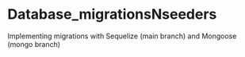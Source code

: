 # Database_migrationsNseeders
Implementing migrations with Sequelize (main branch) and Mongoose (mongo branch)
